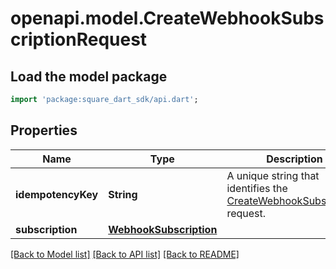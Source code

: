 # openapi.model.CreateWebhookSubscriptionRequest

## Load the model package
```dart
import 'package:square_dart_sdk/api.dart';
```

## Properties
Name | Type | Description | Notes
------------ | ------------- | ------------- | -------------
**idempotencyKey** | **String** | A unique string that identifies the [CreateWebhookSubscription](https://developer.squareup.com/reference/square_2023-12-13/webhook-subscriptions-api/create-webhook-subscription) request. | [optional] 
**subscription** | [**WebhookSubscription**](WebhookSubscription.md) |  | 

[[Back to Model list]](../README.md#documentation-for-models) [[Back to API list]](../README.md#documentation-for-api-endpoints) [[Back to README]](../README.md)


